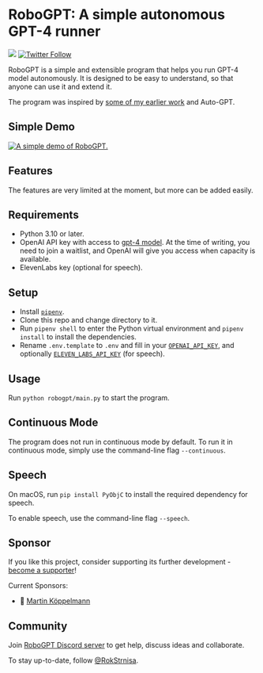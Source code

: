 # RoboGPT: A simple autonomous GPT-4 runner

[![](https://dcbadge.vercel.app/api/server/98KeRysd?style=flat)](https://discord.gg/98KeRysd)
[![Twitter Follow](https://img.shields.io/twitter/follow/rokstrnisa?style=social)](https://twitter.com/intent/follow?screen_name=rokstrnisa)

RoboGPT is a simple and extensible program that helps you run GPT-4 model autonomously. It is designed to be easy to understand, so that anyone can use it and extend it.

The program was inspired by [some of my earlier work](https://blog.rok.strnisa.com/2023/04/how-i-got-chatgpt-to-write-complete.html) and Auto-GPT.

## Simple Demo

[![A simple demo of RoboGPT.](https://img.youtube.com/vi/mi0D4l7JRtQ/0.jpg)](https://www.youtube.com/watch?v=mi0D4l7JRtQ)

## Features

The features are very limited at the moment, but more can be added easily.

## Requirements

-   Python 3.10 or later.
-   OpenAI API key with access to [gpt-4 model](https://platform.openai.com/docs/models/gpt-4).
    At the time of writing, you need to join a waitlist, and OpenAI will give you access when capacity is available.
-   ElevenLabs key (optional for speech).

## Setup

-   Install [`pipenv`](https://pypi.org/project/pipenv/).
-   Clone this repo and change directory to it.
-   Run `pipenv shell` to enter the Python virtual environment and `pipenv install` to install the dependencies.
-   Rename `.env.template` to `.env` and fill in your [`OPENAI_API_KEY`](https://platform.openai.com/account/api-keys),
    and optionally [`ELEVEN_LABS_API_KEY`](https://elevenlabs.io) (for speech).

## Usage

Run `python robogpt/main.py` to start the program.

## Continuous Mode

The program does not run in continuous mode by default. To run it in continuous mode, simply use the command-line flag `--continuous`.

## Speech

On macOS, run `pip install PyObjC` to install the required dependency for speech.

To enable speech, use the command-line flag `--speech`.

## Sponsor

If you like this project, consider supporting its further development - [become a supporter](https://github.com/sponsors/rokstrnisa)!

Current Sponsors:

-   🥉 [Martin Köppelmann](https://github.com/koeppelmann)

## Community

Join [RoboGPT Discord server](https://discord.gg/98KeRysd) to get help, discuss ideas and collaborate.

To stay up-to-date, follow [@RokStrnisa](https://twitter.com/intent/follow?screen_name=rokstrnisa).
